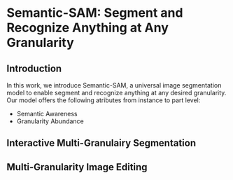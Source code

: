 # Semantic-SAM: Segment and Recognize Anything at Any Granularity

## Introduction
In this work, we introduce Semantic-SAM, a universal image segmentation model to enable segment and recognize anything at any desired granularity. 
Our model offers the following atributes from instance to part level:
* Semantic Awareness
* Granularity Abundance

## Interactive Multi-Granulairy Segmentation

## Multi-Granularity Image Editing

